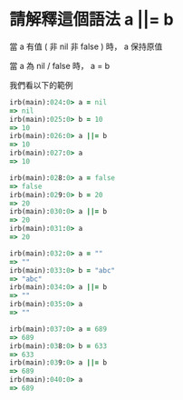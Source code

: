 # 請解釋這個語法 a ||= b

當 a 有值 ( 非 nil 非 false ) 時， a 保持原值

當 a 為 nil / false 時， a = b

我們看以下的範例

```ruby
irb(main):024:0> a = nil
=> nil
irb(main):025:0> b = 10
=> 10
irb(main):026:0> a ||= b
=> 10
irb(main):027:0> a
=> 10

irb(main):028:0> a = false
=> false
irb(main):029:0> b = 20
=> 20
irb(main):030:0> a ||= b
=> 20
irb(main):031:0> a
=> 20

irb(main):032:0> a = ""
=> ""
irb(main):033:0> b = "abc"
=> "abc"
irb(main):034:0> a ||= b
=> ""
irb(main):035:0> a
=> ""

irb(main):037:0> a = 689
=> 689
irb(main):038:0> b = 633
=> 633
irb(main):039:0> a ||= b
=> 689
irb(main):040:0> a
=> 689
```